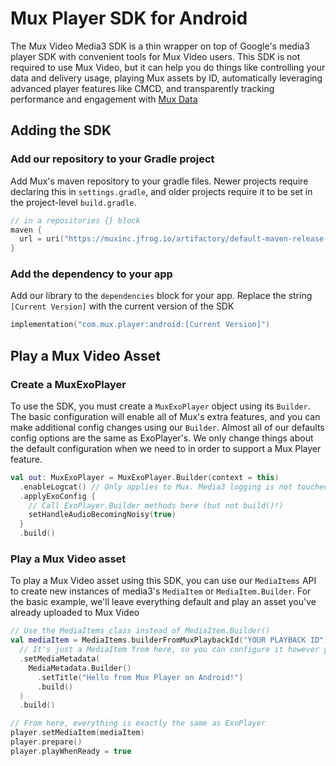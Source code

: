 # Mux Player SDK for Android

The Mux Video Media3 SDK is a thin wrapper on top of Google's media3 player SDK with convenient tools for Mux Video users. This SDK is not required to use Mux Video, but it can help you do things like controlling your data and delivery usage, playing Mux assets by ID, automatically leveraging advanced player features like CMCD, and transparently tracking performance and engagement with [Mux Data](https://www.mux.com/data)

## Adding the SDK

### Add our repository to your Gradle project

Add Mux's maven repository to your gradle files. Newer projects require declaring this in `settings.gradle`, and older projects require it to be set in the project-level `build.gradle`.

```kotlin
// in a repositories {} block
maven {
  url = uri("https://muxinc.jfrog.io/artifactory/default-maven-release-local")
}
```

### Add the dependency to your app

Add our library to the `dependencies` block for your app. Replace the string `[Current Version]` with the current version of the SDK

```kotlin
implementation("com.mux.player:android:[Current Version]")
```

## Play a Mux Video Asset

### Create a MuxExoPlayer

To use the SDK, you must create a `MuxExoPlayer` object using its `Builder`. The basic configuration will enable all of Mux's extra features, and you can make additional config changes using our `Builder`. Almost all of our defaults config options are the same as ExoPlayer's. We only change things about the default configuration when we need to in order to support a Mux Player feature.

```kotlin
val out: MuxExoPlayer = MuxExoPlayer.Builder(context = this)
  .enableLogcat() // Only applies to Mux. Media3 logging is not touched
  .applyExoConfig {
    // Call ExoPlayer.Builder methods here (but not build()!)
    setHandleAudioBecomingNoisy(true)
  }
  .build()
```
### Play a Mux Video asset

To play a Mux Video asset using this SDK, you can use our `MediaItems` API to create new instances of media3's `MediaItem` or `MediaItem.Builder`. For the basic example, we'll leave everything default and play an asset you've already uploaded to Mux Video

```kotlin
// Use the MediaItems class instead of MediaItem.Builder()
val mediaItem = MediaItems.builderFromMuxPlaybackId("YOUR PLAYBACK ID")
  // It's just a MediaItem from here, so you can configure it however you like
  .setMediaMetadata(
    MediaMetadata.Builder()
      .setTitle("Hello from Mux Player on Android!")
      .build()
  )
  .build()

// From here, everything is exactly the same as ExoPlayer
player.setMediaItem(mediaItem)
player.prepare()
player.playWhenReady = true
```
